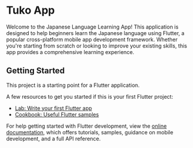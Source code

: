 
# Tuko App

Welcome to the Japanese Language Learning App! This application is designed to help beginners learn the Japanese language using Flutter, a popular cross-platform mobile app development framework. Whether you're starting from scratch or looking to improve your existing skills, this app provides a comprehensive learning experience.

## Getting Started

This project is a starting point for a Flutter application.

A few resources to get you started if this is your first Flutter project:

- [Lab: Write your first Flutter app](https://docs.flutter.dev/get-started/codelab)
- [Cookbook: Useful Flutter samples](https://docs.flutter.dev/cookbook)

For help getting started with Flutter development, view the
[online documentation](https://docs.flutter.dev/), which offers tutorials,
samples, guidance on mobile development, and a full API reference.
